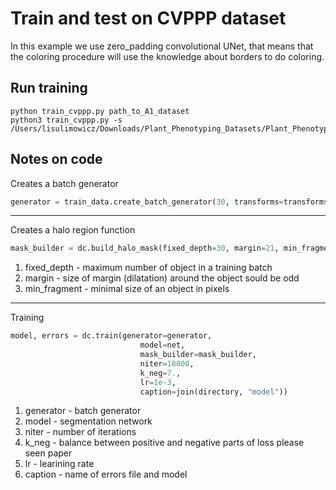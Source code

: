 # Train and test on CVPPP dataset
In this example we use zero_padding convolutional UNet, that means that the coloring procedure will use the knowledge about borders to do coloring.


## Run training

```shell
python train_cvppp.py path_to_A1_dataset
python3 train_cvppp.py -s /Users/lisulimowicz/Downloads/Plant_Phenotyping_Datasets/Plant_Phenotyping_Datasets/Stacks/Ara2012/stack_04
```

## Notes on code
Creates a batch generator

```python
generator = train_data.create_batch_generator(30, transforms=transforms)
```
---
Creates a halo region function

```python
mask_builder = dc.build_halo_mask(fixed_depth=30, margin=21, min_fragment=10)
```

1. fixed_depth - maximum number of object in a training batch
2. margin - size of margin (dilatation) around the object sould be odd
3. min_fragment - minimal size of an object in pixels
---
Training
```python
model, errors = dc.train(generator=generator,
                             model=net,
                             mask_builder=mask_builder,
                             niter=10000,
                             k_neg=7.,
                             lr=1e-3,                             
                             caption=join(directory, "model"))
```
1. generator - batch generator
2. model - segmentation network
3. niter - number of iterations
4. k_neg - balance between positive and negative parts of loss please seen paper
5. lr - learining rate
6. caption - name of errors file and model
